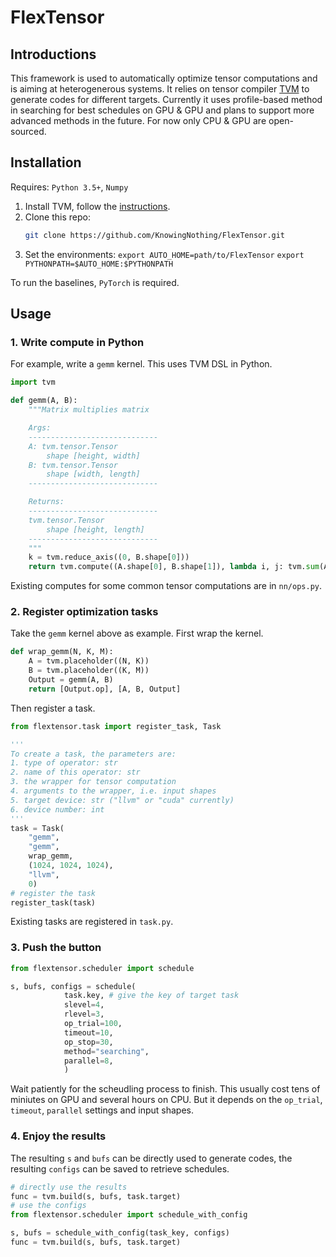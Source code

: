 # FlexTensor

## Introductions

This framework is used to automatically optimize tensor computations and is aiming at heterogenerous systems.
It relies on tensor compiler [TVM](https://github.com/dmlc/tvm) to generate codes for different targets.
Currently it uses profile-based method in searching for best schedules on GPU & GPU and plans to support more advanced methods in the future.
For now only CPU & GPU are open-sourced.


## Installation

Requires: `Python 3.5+`, `Numpy`

1. Install TVM, follow the [instructions](https://docs.tvm.ai/install/from_source.html).
2. Clone this repo:
   ```sh
   git clone https://github.com/KnowingNothing/FlexTensor.git
   ```
3. Set the environments:
   `export AUTO_HOME=path/to/FlexTensor`
   `export PYTHONPATH=$AUTO_HOME:$PYTHONPATH`

To run the baselines, `PyTorch` is required.



## Usage

### 1. Write compute in Python

For example, write a `gemm` kernel.
This uses TVM DSL in Python.
```py
import tvm

def gemm(A, B):
    """Matrix multiplies matrix

    Args:
    -----------------------------
    A: tvm.tensor.Tensor
        shape [height, width]
    B: tvm.tensor.Tensor
        shape [width, length]
    -----------------------------

    Returns:
    -----------------------------
    tvm.tensor.Tensor
        shape [height, length]
    -----------------------------
    """
    k = tvm.reduce_axis((0, B.shape[0]))
    return tvm.compute((A.shape[0], B.shape[1]), lambda i, j: tvm.sum(A[i, k] * B[k, j], axis=k))
```
Existing computes for some common tensor computations are in `nn/ops.py`.

### 2. Register optimization tasks
Take the `gemm` kernel above as example.
First wrap the kernel.
```py
def wrap_gemm(N, K, M):
    A = tvm.placeholder((N, K))
    B = tvm.placeholder((K, M))
    Output = gemm(A, B)
    return [Output.op], [A, B, Output]
```
Then register a task.
```py
from flextensor.task import register_task, Task

'''
To create a task, the parameters are:
1. type of operator: str
2. name of this operator: str
3. the wrapper for tensor computation
4. arguments to the wrapper, i.e. input shapes
5. target device: str ("llvm" or "cuda" currently)
6. device number: int
'''
task = Task(
    "gemm", 
    "gemm", 
    wrap_gemm, 
    (1024, 1024, 1024), 
    "llvm", 
    0)
# register the task
register_task(task)
```

Existing tasks are registered in `task.py`.

### 3. Push the button

```py
from flextensor.scheduler import schedule

s, bufs, configs = schedule(
            task.key, # give the key of target task
            slevel=4,
            rlevel=3,
            op_trial=100, 
            timeout=10, 
            op_stop=30, 
            method="searching", 
            parallel=8,
            )
```
Wait patiently for the scheudling process to finish. This usually cost tens of miniutes on GPU and several hours on CPU. But it depends on the `op_trial`, `timeout`, `parallel` settings and input shapes.

### 4. Enjoy the results

The resulting `s` and `bufs` can be directly used to generate codes, the resulting `configs` can be saved to retrieve schedules.

```py
# directly use the results
func = tvm.build(s, bufs, task.target)
# use the configs
from flextensor.scheduler import schedule_with_config

s, bufs = schedule_with_config(task_key, configs)
func = tvm.build(s, bufs, task.target)
```